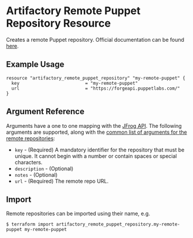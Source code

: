 # Artifactory Remote Puppet Repository Resource

Creates a remote Puppet repository.
Official documentation can be found [here](https://www.jfrog.com/confluence/display/JFROG/Puppet+Repositories).


## Example Usage

```hcl
resource "artifactory_remote_puppet_repository" "my-remote-puppet" {
  key                         = "my-remote-puppet"
  url                         = "https://forgeapi.puppetlabs.com/"
}
```

## Argument Reference

Arguments have a one to one mapping with the [JFrog API](https://www.jfrog.com/confluence/display/RTF/Repository+Configuration+JSON).
The following arguments are supported, along with the [common list of arguments for the remote repositories](remote.md):

* `key` - (Required) A mandatory identifier for the repository that must be unique. It cannot begin with a number or
  contain spaces or special characters.
* `description` - (Optional)
* `notes` - (Optional)
* `url` - (Required) The remote repo URL.



## Import

Remote repositories can be imported using their name, e.g.
```
$ terraform import artifactory_remote_puppet_repository.my-remote-puppet my-remote-puppet
```